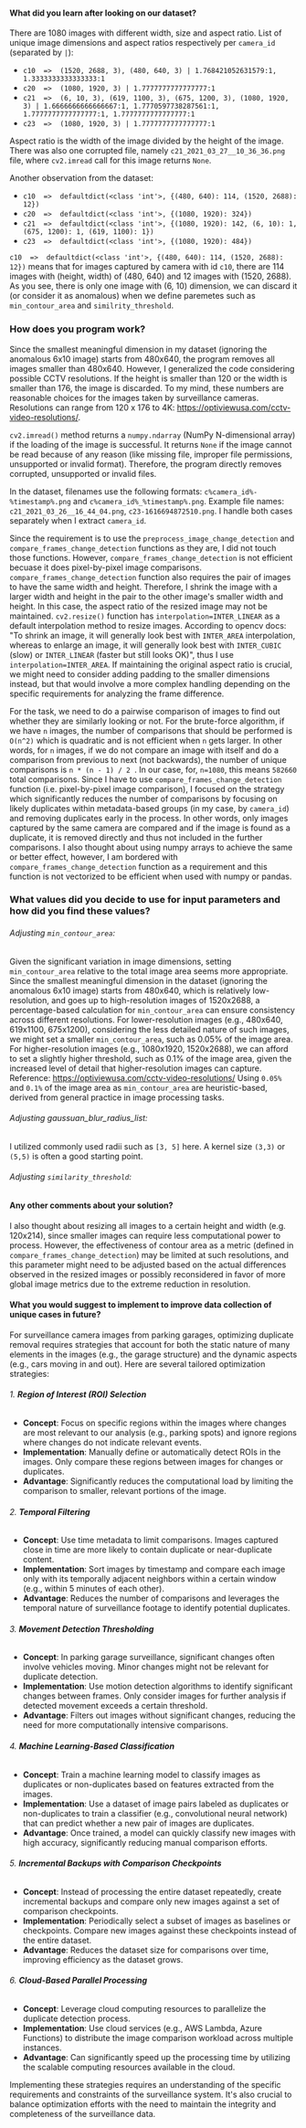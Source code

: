 #### What did you learn after looking on our dataset?

There are 1080 images with different width, size and aspect ratio. List of unique image dimensions and aspect ratios respectively per  `camera_id` (separated by `|`):

- `c10  =>  (1520, 2688, 3), (480, 640, 3) | 1.768421052631579:1, 1.3333333333333333:1`
- `c20  =>  (1080, 1920, 3) | 1.7777777777777777:1`
- `c21  =>  (6, 10, 3), (619, 1100, 3), (675, 1200, 3), (1080, 1920, 3) | 1.6666666666666667:1, 1.7770597738287561:1, 1.7777777777777777:1, 1.7777777777777777:1`
- `c23  =>  (1080, 1920, 3) | 1.7777777777777777:1`

Aspect ratio is the width of the image divided by the height of the image. There was also one corrupted file, namely `c21_2021_03_27__10_36_36.png` file, where `cv2.imread` call for this image returns `None`.

Another observation from the dataset:


- `c10  =>  defaultdict(<class 'int'>, {(480, 640): 114, (1520, 2688): 12})`
- `c20  =>  defaultdict(<class 'int'>, {(1080, 1920): 324})`
- `c21  =>  defaultdict(<class 'int'>, {(1080, 1920): 142, (6, 10): 1, (675, 1200): 1, (619, 1100): 1})`
- `c23  =>  defaultdict(<class 'int'>, {(1080, 1920): 484})`

`c10  =>  defaultdict(<class 'int'>, {(480, 640): 114, (1520, 2688): 12})` means that for images captured by camera with id `c10`, there are 114 images with (height, width) of (480, 640) and 12 images with (1520, 2688). As you see, there is only one image with (6, 10) dimension, we can discard it (or consider it as anomalous) when we define paremetes such as `min_contour_area` and `similrity_threshold`.


### How does you program work?

Since the smallest meaningful dimension in my dataset (ignoring the anomalous 6x10 image) starts from 480x640, the program removes all images smaller than 480x640. However, I generalized the code considering possible CCTV resolutions. If the height is smaller than 120 or the width is smaller than 176, the image is discarded. To my mind, these numbers are reasonable choices for the images taken by surveillance cameras. Resolutions can range from 120 x 176 to 4K: https://optiviewusa.com/cctv-video-resolutions/.


`cv2.imread()` method returns a `numpy.ndarray` (NumPy N-dimensional array) if the loading of the image is successful. It returns `None` if the image cannot be read because of any reason (like missing file, improper file permissions, unsupported or invalid format). Therefore, the program directly removes corrupted, unsupported or invalid files. 

In the dataset, filenames use the following formats: `c%camera_id%-%timestamp%.png` and `c%camera_id%_%timestamp%.png`. Example file names: `c21_2021_03_26__16_44_04.png`, `c23-1616694872510.png`. I handle both cases separately when I extract `camera_id`.

Since the requirement is to use the `preprocess_image_change_detection` and `compare_frames_change_detection` functions as they are, I did not touch those functions. However,  `compare_frames_change_detection` is not efficient becuase it does pixel-by-pixel image comparisons. `compare_frames_change_detection` function also requires the pair of images to have the same width and height. Therefore, I shrink the image with a larger width and height in the pair to the other image's smaller width and height. In this case, the aspect ratio of the resized image may not be maintained. `cv2.resize()` function has `interpolation=INTER_LINEAR` as a default interpolation method to resize images. According to opencv docs: "To shrink an image, it will generally look best with `INTER_AREA` interpolation, whereas to enlarge an image, it will generally look best with `INTER_CUBIC` (slow) or `INTER_LINEAR` (faster but still looks OK)", thus I use `interpolation=INTER_AREA`. If maintaining the original aspect ratio is crucial, we might need to consider adding padding to the smaller dimensions instead, but that would involve a more complex handling depending on the specific requirements for analyzing the frame difference.

For the task, we need to do a pairwise comparison of images to find out whether they are similarly looking or not. For the brute-force algorithm, if we have `n` images, the number of comparisons that should be performed is `O(n^2)` which is quadratic and is not efficient when `n` gets larger. In other words, for  `n` images, if we do not compare an image with itself and do a comparison from previous to next (not backwards), the number of unique comparisons is `n * (n - 1) / 2 `. In our case, for, `n=1080`, this means  `582660` total comparisons. Since I have to use `compare_frames_change_detection` function (i.e. pixel-by-pixel image comparison), I focused on the strategy which significantly reduces the number of comparisons by focusing on likely duplicates within metadata-based groups (in my case, by  `camera_id`) and removing duplicates early in the process. In other words, only images captured by the same camera are compared and if the image is found as a duplicate, it is removed directly and thus not included in the further comparisons. I also thought about using numpy arrays to achieve the same or better effect, however, I am bordered with `compare_frames_change_detection` function as a requirement and this function is not vectorized to be efficient when used with numpy or pandas.



### What values did you decide to use for input parameters and how did you find these values?

###### Adjusting `min_contour_area`:
Given the significant variation in image dimensions, setting `min_contour_area` relative to the total image area seems more appropriate. Since the smallest meaningful dimension in the dataset (ignoring the anomalous 6x10 image) starts from 480x640, which is relatively low-resolution, and goes up to high-resolution images of 1520x2688, a percentage-based calculation for `min_contour_area` can ensure consistency across different resolutions.
For lower-resolution images (e.g., 480x640, 619x1100, 675x1200), considering the less detailed nature of such images, we might set a smaller `min_contour_area`, such as 0.05% of the image area.
For higher-resolution images (e.g., 1080x1920, 1520x2688), we can afford to set a slightly higher threshold, such as 0.1% of the image area, given the increased level of detail that higher-resolution images can capture.
Reference: https://optiviewusa.com/cctv-video-resolutions/
Using `0.05%` and `0.1%` of the image area as `min_contour_area` are heuristic-based, derived from general practice in image processing tasks.

###### Adjusting gaussuan_blur_radius_list:

I utilized commonly used radii such as `[3, 5]` here. A kernel size `(3,3)` or `(5,5)` is often a good starting point.

###### Adjusting `similarity_threshold`:




#### Any other comments about your solution?

I also thought about resizing all images to a certain height and width (e.g. 120x214), since smaller images can require less computational power to process. However, the effectiveness of contour area as a metric (defined in  `compare_frames_change_detection`) may be limited at such resolutions, and this parameter might need to be adjusted based on the actual differences observed in the resized images or possibly reconsidered in favor of more global image metrics due to the extreme reduction in resolution.



#### What you would suggest to implement to improve data collection of unique cases in future?

For surveillance camera images from parking garages, optimizing duplicate removal requires strategies that account for both the static nature of many elements in the images (e.g., the garage structure) and the dynamic aspects (e.g., cars moving in and out). Here are several tailored optimization strategies:

###### 1. **Region of Interest (ROI) Selection**
- **Concept**: Focus on specific regions within the images where changes are most relevant to our analysis (e.g., parking spots) and ignore regions where changes do not indicate relevant events.
- **Implementation**: Manually define or automatically detect ROIs in the images. Only compare these regions between images for changes or duplicates.
- **Advantage**: Significantly reduces the computational load by limiting the comparison to smaller, relevant portions of the image.

###### 2. **Temporal Filtering**
- **Concept**: Use time metadata to limit comparisons. Images captured close in time are more likely to contain duplicate or near-duplicate content.
- **Implementation**: Sort images by timestamp and compare each image only with its temporally adjacent neighbors within a certain window (e.g., within 5 minutes of each other).
- **Advantage**: Reduces the number of comparisons and leverages the temporal nature of surveillance footage to identify potential duplicates.

###### 3. **Movement Detection Thresholding**
- **Concept**: In parking garage surveillance, significant changes often involve vehicles moving. Minor changes might not be relevant for duplicate detection.
- **Implementation**: Use motion detection algorithms to identify significant changes between frames. Only consider images for further analysis if detected movement exceeds a certain threshold.
- **Advantage**: Filters out images without significant changes, reducing the need for more computationally intensive comparisons.

###### 4. **Machine Learning-Based Classification**
- **Concept**: Train a machine learning model to classify images as duplicates or non-duplicates based on features extracted from the images.
- **Implementation**: Use a dataset of image pairs labeled as duplicates or non-duplicates to train a classifier (e.g., convolutional neural network) that can predict whether a new pair of images are duplicates.
- **Advantage**: Once trained, a model can quickly classify new images with high accuracy, significantly reducing manual comparison efforts.

###### 5. **Incremental Backups with Comparison Checkpoints**
- **Concept**: Instead of processing the entire dataset repeatedly, create incremental backups and compare only new images against a set of comparison checkpoints.
- **Implementation**: Periodically select a subset of images as baselines or checkpoints. Compare new images against these checkpoints instead of the entire dataset.
- **Advantage**: Reduces the dataset size for comparisons over time, improving efficiency as the dataset grows.

###### 6. **Cloud-Based Parallel Processing**
- **Concept**: Leverage cloud computing resources to parallelize the duplicate detection process.
- **Implementation**: Use cloud services (e.g., AWS Lambda, Azure Functions) to distribute the image comparison workload across multiple instances.
- **Advantage**: Can significantly speed up the processing time by utilizing the scalable computing resources available in the cloud.

Implementing these strategies requires an understanding of the specific requirements and constraints of the surveillance system. It's also crucial to balance optimization efforts with the need to maintain the integrity and completeness of the surveillance data.
